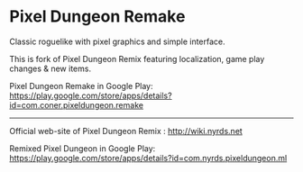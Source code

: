 Pixel Dungeon Remake
=====================

Classic roguelike with pixel graphics and simple interface.

This is fork of Pixel Dungeon Remix featuring localization, game play changes & new items.

 Pixel Dungeon Remake in Google Play: https://play.google.com/store/apps/details?id=com.coner.pixeldungeon.remake 



-------------------------------------------------------------------------------

Official web-site of Pixel Dungeon Remix : http://wiki.nyrds.net

Remixed Pixel Dungeon in Google Play: https://play.google.com/store/apps/details?id=com.nyrds.pixeldungeon.ml



